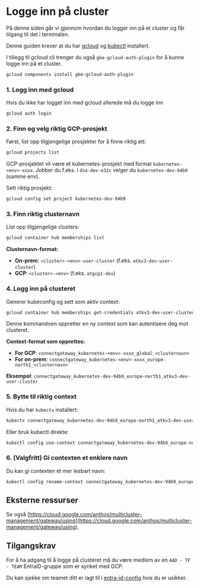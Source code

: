 # Logge inn på cluster

På denne siden går vi gjennom hvordan du logger inn på et cluster og får tilgang til det i terminalen. 

Denne guiden krever at du har [gcloud](https://cloud.google.com/sdk/docs/install) og [kubectl](https://cloud.google.com/sdk/docs/components#managing_components) installert. 

I tillegg til gcloud cli trenger du også `gke-gcloud-auth-plugin` for å kunne logge inn på et cluster. 
```bash
gcloud components install gke-gcloud-auth-plugin
```

### 1. Logg inn med gcloud

Hvis du ikke har logget inn med gcloud allerede må du logge inn

```bash
gcloud auth login
```

### 2. Finn og velg riktig GCP-prosjekt

Først, list opp tilgjengelige prosjekter for å finne riktig ett:

```bash
gcloud projects list
```

GCP-prosjektet vil være et kubernetes-prosjekt med format `kubernetes-<env>-xxxx`. Jobber du f.eks. i `dsa-dev-e32c` velger du `kubernetes-dev-94b9` (samme env). 

Sett riktig prosjekt:

```bash
gcloud config set project kubernetes-dev-94b9
```

### 3. Finn riktig clusternavn

List opp tilgjengelige clusters:

```bash
gcloud container hub memberships list
```

**Clusternavn-format:**
- **On-prem**: `<cluster>-<env>-user-cluster` (f.eks. `atkv3-dev-user-cluster`)
- **GCP**: `<cluster>-<env>` (f.eks. `atgcp1-dev`)

### 4. Logg inn på clusteret

Generer kubeconfig og sett som aktiv context:

```bash
gcloud container hub memberships get-credentials atkv3-dev-user-cluster
```

Denne kommandoen oppretter en ny context som kan autentisere deg mot clusteret.

**Context-format som opprettes:**
- **For GCP**: `connectgateway_kubernetes-<env>-xxxx_global_<clusternavn>`
- **For on-prem**: `connectgateway_kubernetes-<env>-xxxx_europe-north1_<clusternavn>`

**Eksempel**: `connectgateway_kubernetes-dev-94b9_europe-north1_atkv3-dev-user-cluster`

### 5. Bytte til riktig context

Hvis du har `kubectx` installert:

```bash
kubectx connectgateway_kubernetes-dev-94b9_europe-north1_atkv3-dev-user-cluster
```

Eller bruk kubectl direkte:

```bash
kubectl config use-context connectgateway_kubernetes-dev-94b9_europe-north1_atkv3-dev-user-cluster
```

### 6. (Valgfritt) Gi contexten et enklere navn

Du kan gi contexten et mer lesbart navn:

```bash
kubectl config rename-context connectgateway_kubernetes-dev-94b9_europe-north1_atkv3-dev-user-cluster atkv3-dev
```

## Eksterne ressurser

Se også [https://cloud.google.com/anthos/multicluster-management/gateway/using](https://cloud.google.com/anthos/multicluster-management/gateway/using).

## Tilgangskrav

For å ha adgang til å logge på clusteret må du være medlem av en `AAD - TF - TEAM` EntraID-gruppe som er synket med GCP.

Du kan sjekke om teamet ditt er lagt til i [entra-id-config](https://github.com/kartverket/entra-id-config/blob/main/org.yaml) hvis du er usikker.
